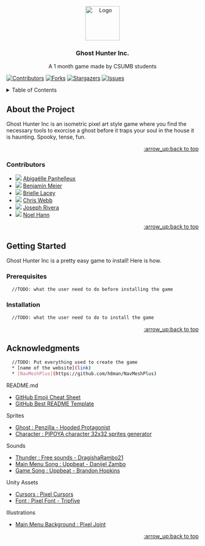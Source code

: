 <!-- Go back to top point -->
<a name="readme-top"></a>

<!-- Logo and title -->
<div align="center">

  <a href="https://github.com/othneildrew/Best-README-Template">
    <img src="https://png2.cleanpng.com/sh/7ad2d69275d76eda0a18b32c9bef7e13/L0KzQYm3VcE5N5xuiJH0aYP2gLBuTgBqgJZxRdN7dD3kfrr0ggRmbF5rgd52LXfrf8T7TcVibpc6T9Y6YnG2R4i3TsQ5OmE3TKo7MUW1RoeBU8YxOWg7Sqo3cH7q/kisspng-pixel-art-animated-film-ghost-5aff57d1ba3770.4820248215266836017628.png" alt="Logo" width="90" height="90">
  </a>

  <h3 align="center">Ghost Hunter Inc. <br /></h3>
  
  <p align="center">
    A 1 month game made by CSUMB students
    <br />
  </p>
</div>

[![Contributors][contributors-shield]][contributors-url]
[![Forks][forks-shield]][forks-url]
[![Stargazers][stars-shield]][stars-url]
[![Issues][issues-shield]][issues-url]

<!-- Table of Content -->
<details>
  <summary>Table of Contents</summary>
  <ol>
    <li>
      <a href="#about-the-project">About The Project</a>
      <ul>
        <li><a href="#contributors">Contributors</a></li>
      </ul>
    </li>
    <li>
      <a href="#getting-started">Getting Started</a>
      <ul>
        <li><a href="#prerequisites">Prerequisites</a></li>
        <li><a href="#installation">installation</a></li>
      </ul>
    </li>
    <li><a href="#acknowledgments">Acknowledgments</a></li>
  </ol>
</details>

<!-- About the Project -->
## About the Project
Ghost Hunter Inc is an isometric pixel art style game where you find the necessary tools to exorcise a ghost before it traps your soul in the house it is haunting. Spooky, tense, fun.

<p align="right"><a href="#readme-top">:arrow_up:back to top</a></p>

### Contributors
* <img src="https://user-images.githubusercontent.com/100417910/233239627-8f44252b-65a1-469c-8452-45a18b73e33c.gif"> <a href="https://github.com/LunaPak14"> Abigaëlle Panhelleux </a>
* <img src="https://user-images.githubusercontent.com/100417910/233239620-6b0f7540-5d4d-4d02-9cd9-55b378dbd370.gif"> <a href="https://github.com/BenMeier"> Benjamin Meier </a>
* <img src="https://user-images.githubusercontent.com/100417910/233239619-a0851799-0f07-4b22-b8d0-f9e36710021a.gif"> <a href="https://github.com/blacey15"> Brielle Lacey </a>
* <img src="https://user-images.githubusercontent.com/100417910/233239623-4d830bdc-b907-4274-a684-2349a50e8bed.gif"> <a href="https://github.com/WebbontheWeb"> Chris Webb </a>
* <img src="https://user-images.githubusercontent.com/100417910/233239625-d3155c67-9bd0-4045-bc7c-7a6969cb4e1b.gif"> <a href="https://github.com/jrivera404"> Joseph Rivera </a> 
* <img src="https://user-images.githubusercontent.com/100417910/233239624-ae32c7a3-b587-40ca-9dad-a9c8562907e2.gif"> <a href="https://github.com/Noel-Hann"> Noel Hann </a>

<p align="right"><a href="#readme-top">:arrow_up:back to top</a></p>

<!-- Getting Started -->
## Getting Started
Ghost Hunter Inc is a pretty easy game to install! Here is how.

### Prerequisites
```sh
  //TODO: what the user need to do before installing the game
  ```
  
### Installation
```sh
  //TODO: what the user need to do to install the game
  ```
  
<p align="right"><a href="#readme-top">:arrow_up:back to top</a></p>

<!-- Acknowledgments -->
## Acknowledgments
```sh
  //TODO: Put everything used to create the game
  * [name of the website](link)
  * [NavMeshPlus](https://github.com/h8man/NavMeshPlus)
  ```
README.md
* [GitHub Emoji Cheat Sheet](https://www.webpagefx.com/tools/emoji-cheat-sheet)
* [GitHub Best README Template](https://github.com/othneildrew/Best-README-Template/blob/master/README.md#readme-top)

Sprites
* [Ghost : Penzilla - Hooded Protagonist](https://penzilla.itch.io/hooded-protagonist)
* [Character : PIPOYA character 32x32 sprites generator](https://pipoya.itch.io/pipoya-free-rpg-character-sprites-32x32)

Sounds
* [Thunder : Free sounds - DragishaRambo21](https://freesound.org/people/DragishaRambo21/sounds/345920/)
* [Main Menu Song : Uppbeat - Danijel Zambo](https://uppbeat.io/track/danijel-zambo/friendly-ghost?rt=uc-referral)
* [Game Song : Uppbeat - Brandon Hopkins](https://uppbeat.io/t/brandon-hopkins/neighborhood)

Unity Assets
* [Cursors : Pixel Cursors](https://assetstore.unity.com/packages/2d/gui/icons/pixel-cursors-109256)
* [Font : Pixel Font - Tripfive](https://assetstore.unity.com/packages/2d/fonts/pixel-font-tripfive-64734#content)

Illustrations
* [Main Menu Background : Pixel Joint](https://pixeljoint.com/pixelart/133555.htm)

<p align="right"><a href="#readme-top">:arrow_up:back to top</a></p>

<!-- Markdowns/links -->
[contributors-shield]: https://img.shields.io/github/contributors/BenMeie/Ghost-Hunter-Inc.svg?style=for-the-badge
[contributors-url]: https://github.com/BenMeie/Ghost-Hunter-Inc/graphs/contributors
[forks-shield]: https://img.shields.io/github/forks/BenMeie/Ghost-Hunter-Inc.svg?style=for-the-badge
[forks-url]: https://github.com/BenMeie/Ghost-Hunter-Inc/network/members
[stars-shield]: https://img.shields.io/github/stars/BenMeie/Ghost-Hunter-Inc.svg?style=for-the-badge
[stars-url]: https://github.com/BenMeie/Ghost-Hunter-Inc/stargazers
[issues-shield]: https://img.shields.io/github/issues/BenMeie/Ghost-Hunter-Inc.svg?style=for-the-badge
[issues-url]: https://github.com/BenMeie/Ghost-Hunter-Inc/issues
